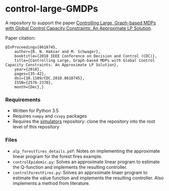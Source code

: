 # control-large-GMDPs

A repository to support the paper [Controlling Large, Graph-based MDPs with Global Control Capacity Constraints: An Approximate LP Solution](https://ieeexplore.ieee.org/document/8618745).

Paper citation:
```
@InProceedings{8618745, 
    author={R. N. Haksar and M. Schwager}, 
    booktitle={2018 IEEE Conference on Decision and Control (CDC)}, 
    title={Controlling Large, Graph-based MDPs with Global Control Capacity Constraints: An Approximate LP Solution}, 
    year={2018}, 
    pages={35-42}, 
    doi={10.1109/CDC.2018.8618745}, 
    ISSN={2576-2370}, 
    month={Dec},}
```

### Requirements
- Written for Python 3.5
- Requires `numpy` and `cvxpy` packages
- Requires the [simulators](https://github.com/rhaksar/simulators) repository: clone the repository into the root level of this repository 

### Files
- `alp_forestfires_details.pdf`: Notes on implementing the approximate linear program for the forest fires example. 
- `controlEpidemic.py`: Solves an approximate linear program to estimate the Q-function and implements the resulting controller.
- `controlForestFires.py`: Solves an apprxoimate linaer program to estimate the value function and implements the resulting controller. Also implements a method from literature. 
